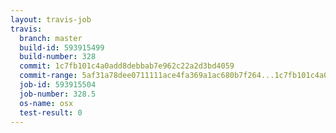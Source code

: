 ```yaml
---
layout: travis-job
travis:
  branch: master
  build-id: 593915499
  build-number: 328
  commit: 1c7fb101c4a0add8debbab7e962c22a2d3bd4059
  commit-range: 5af31a78dee0711111ace4fa369a1ac680b7f264...1c7fb101c4a0add8debbab7e962c22a2d3bd4059
  job-id: 593915504
  job-number: 328.5
  os-name: osx
  test-result: 0
---
```

